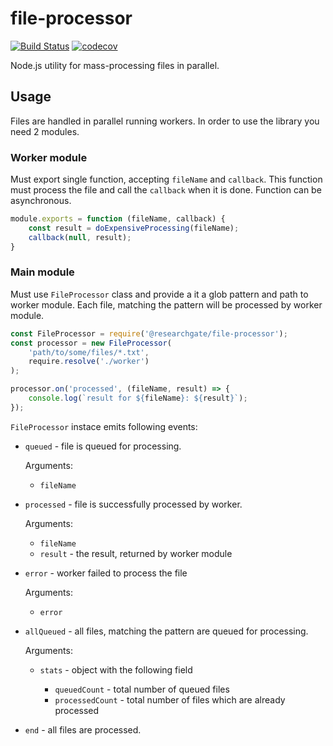 # file-processor

[![Build Status](https://travis-ci.org/researchgate/node-file-processor.svg?branch=master)](https://travis-ci.org/researchgate/node-file-processor)
[![codecov](https://codecov.io/gh/researchgate/node-file-processor/branch/master/graph/badge.svg)](https://codecov.io/gh/researchgate/node-file-processor)

Node.js utility for mass-processing files in parallel.

## Usage

Files are handled in parallel running workers. In order to use the library you
need 2 modules.

### Worker module

Must export single function, accepting `fileName` and `callback`. This function
must process the file and call the `callback` when it is done. Function can be
asynchronous.


```js
module.exports = function (fileName, callback) {
    const result = doExpensiveProcessing(fileName);
    callback(null, result); 
}
```

### Main module

Must use `FileProcessor` class and provide a it a glob pattern and path to
worker module. Each file, matching the pattern will be processed by worker
module.

```js
const FileProcessor = require('@researchgate/file-processor');
const processor = new FileProcessor(
    'path/to/some/files/*.txt',
    require.resolve('./worker')
);

processor.on('processed', (fileName, result) => {
    console.log(`result for ${fileName}: ${result}`);
});
```

`FileProcessor` instace emits following events:

* `queued` - file is queued for processing.
  
  Arguments:

    * `fileName`


* `processed` - file is successfully processed by worker.

  Arguments:

    * `fileName`
    * `result` - the result, returned by worker module 

* `error` - worker failed to process the file

  Arguments:

    * `error`

* `allQueued` - all files, matching the pattern are queued for processing.

  Arguments:

    * `stats` - object with the following field
      
      * `queuedCount` - total number of queued files
      * `processedCount` - total number of files which are already processed

* `end` - all files are processed.
